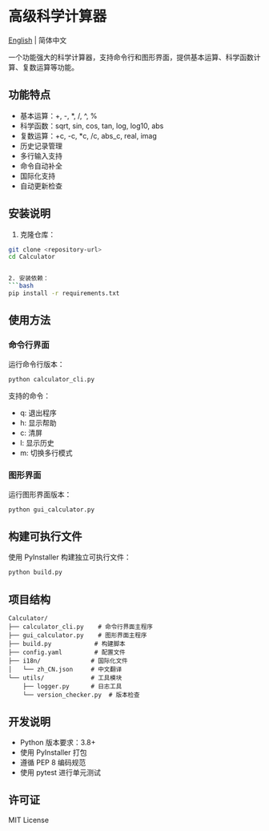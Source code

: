 # 高级科学计算器

[English](README_EN.md) | 简体中文

一个功能强大的科学计算器，支持命令行和图形界面，提供基本运算、科学函数计算、复数运算等功能。

## 功能特点

- 基本运算：+, -, *, /, ^, %
- 科学函数：sqrt, sin, cos, tan, log, log10, abs
- 复数运算：+c, -c, *c, /c, abs_c, real, imag
- 历史记录管理
- 多行输入支持
- 命令自动补全
- 国际化支持
- 自动更新检查

## 安装说明

1. 克隆仓库：
```bash
git clone <repository-url>
cd Calculator


2. 安装依赖：
```bash
pip install -r requirements.txt
 ```

## 使用方法
### 命令行界面
运行命令行版本：

```bash
python calculator_cli.py
 ```

支持的命令：

- q: 退出程序
- h: 显示帮助
- c: 清屏
- l: 显示历史
- m: 切换多行模式
### 图形界面
运行图形界面版本：

```bash
python gui_calculator.py
 ```

## 构建可执行文件
使用 PyInstaller 构建独立可执行文件：

```bash
python build.py
 ```

## 项目结构
```plaintext
Calculator/
├── calculator_cli.py    # 命令行界面主程序
├── gui_calculator.py    # 图形界面主程序
├── build.py            # 构建脚本
├── config.yaml         # 配置文件
├── i18n/              # 国际化文件
│   └── zh_CN.json     # 中文翻译
└── utils/             # 工具模块
    ├── logger.py      # 日志工具
    └── version_checker.py  # 版本检查
 ```

## 开发说明
- Python 版本要求：3.8+
- 使用 PyInstaller 打包
- 遵循 PEP 8 编码规范
- 使用 pytest 进行单元测试
## 许可证
MIT License